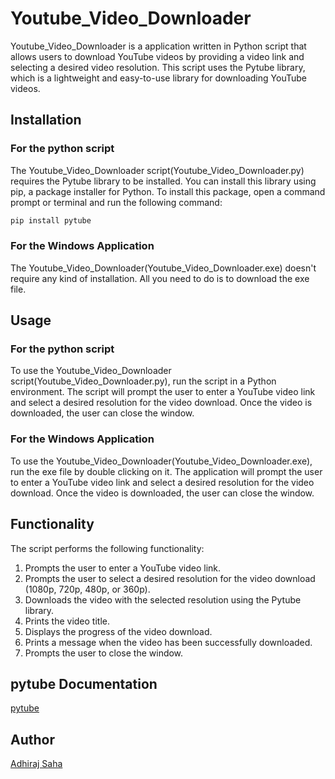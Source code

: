 # Youtube_Video_Downloader

Youtube_Video_Downloader is a application written in Python script that allows users to download YouTube videos by providing a video link and selecting a desired video resolution. This script uses the Pytube library, which is a lightweight and easy-to-use library for downloading YouTube videos.

## Installation

### For the python script

The Youtube_Video_Downloader script(Youtube_Video_Downloader.py) requires the Pytube library to be installed. You can install this library using pip, a package installer for Python. To install this package, open a command prompt or terminal and run the following command:

```bash
pip install pytube
```

### For the Windows Application

The Youtube_Video_Downloader(Youtube_Video_Downloader.exe) doesn't require any kind of installation. All you need to do is to download the exe file.

## Usage

### For the python script

To use the Youtube_Video_Downloader script(Youtube_Video_Downloader.py), run the script in a Python environment. The script will prompt the user to enter a YouTube video link and select a desired resolution for the video download. Once the video is downloaded, the user can close the window.

### For the Windows Application

To use the Youtube_Video_Downloader(Youtube_Video_Downloader.exe), run the exe file by double clicking on it. The application will prompt the user to enter a YouTube video link and select a desired resolution for the video download. Once the video is downloaded, the user can close the window.

## Functionality

The script performs the following functionality:

1. Prompts the user to enter a YouTube video link.
2. Prompts the user to select a desired resolution for the video download (1080p, 720p, 480p, or 360p).
3. Downloads the video with the selected resolution using the Pytube library.
4. Prints the video title.
5. Displays the progress of the video download.
6. Prints a message when the video has been successfully downloaded.
7. Prompts the user to close the window.

## pytube Documentation

[pytube](https://pytube.io/en/latest/index.html)

## Author

[Adhiraj Saha](https://github.com/adhirajcs)